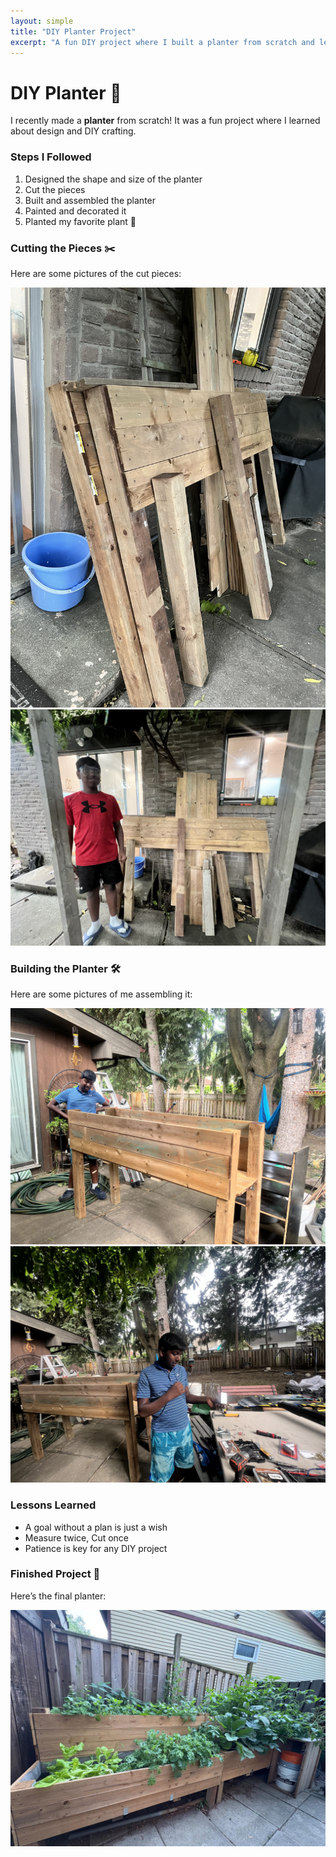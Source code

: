 ```yaml
---
layout: simple
title: "DIY Planter Project"
excerpt: "A fun DIY project where I built a planter from scratch and learned design and crafting techniques."
---
```


# DIY Planter 🌱  

I recently made a **planter** from scratch! It was a fun project where I learned about design and DIY crafting.  

### Steps I Followed
1. Designed the shape and size of the planter  
2. Cut the pieces  
3. Built and assembled the planter  
4. Painted and decorated it  
5. Planted my favorite plant 🌿  

### Cutting the Pieces ✂️
Here are some pictures of the cut pieces:

![Cut Pieces 1](/assets/images/planter-cut1.jpg)
![Cut Pieces 2](/assets/images/planter-cut2.jpg)

### Building the Planter 🛠️
Here are some pictures of me assembling it:

![Building 1](/assets/images/planter-build1.jpg)
![Building 2](/assets/images/planter-build2.jpg)

### Lessons Learned
- A goal without a plan is just a wish  
- Measure twice, Cut once  
- Patience is key for any DIY project

### Finished Project 🎉
Here’s the final planter:

![Finished Planter](/assets/images/planter-finished.jpg)
